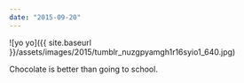 ```yaml
---
date: "2015-09-20"
---
```


![yo yo]({{ site.baseurl }}/assets/images/2015/tumblr_nuzgpyamgh1r16syio1_640.jpg)

Chocolate is better than going to school.
